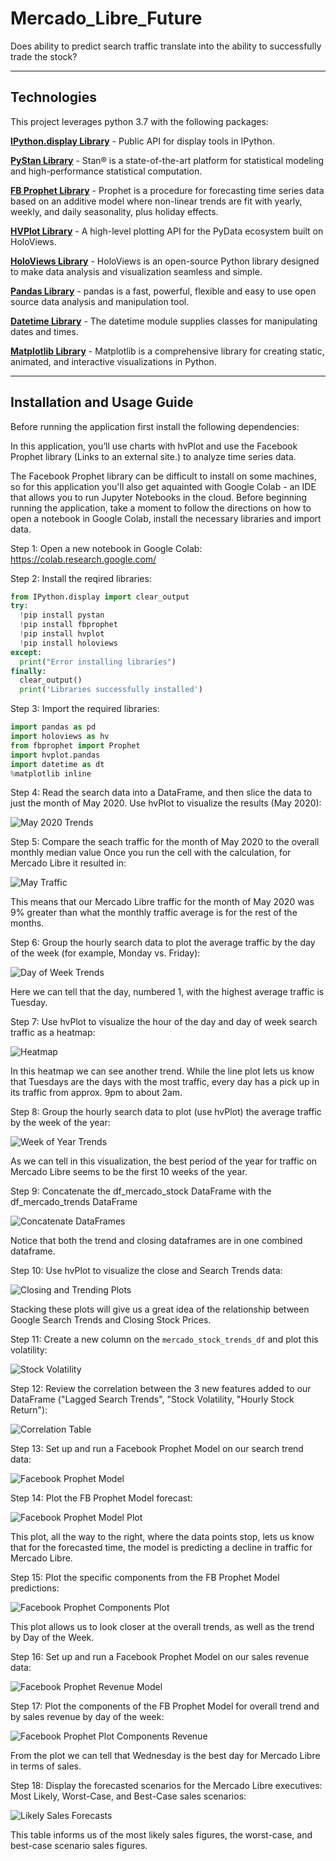 # Mercado_Libre_Future
Does ability to predict search traffic translate into the ability to successfully trade the stock?

---

## Technologies

This project leverages python 3.7 with the following packages:

**[IPython.display Library](https://ipython.readthedocs.io/en/stable/api/generated/IPython.display.html)** - Public API for display tools in IPython.<br>

**[PyStan Library](https://pystan.readthedocs.io/en/latest/)** - Stan® is a state-of-the-art platform for statistical modeling and high-performance statistical computation.<br>

**[FB Prophet Library](https://pypi.org/project/fbprophet/)** - Prophet is a procedure for forecasting time series data based on an additive model where non-linear trends are fit with yearly, weekly, and daily seasonality, plus holiday effects.<br>

**[HVPlot Library](https://hvplot.holoviz.org/)** - A high-level plotting API for the PyData ecosystem built on HoloViews.<br>

**[HoloViews Library](https://pypi.org/project/holoviews/)** - HoloViews is an open-source Python library designed to make data analysis and visualization seamless and simple.<br>

**[Pandas Library](https://pandas.pydata.org/)** - pandas is a fast, powerful, flexible and easy to use open source data analysis and manipulation tool.<br>

**[Datetime Library](https://docs.python.org/3/library/datetime.html)** - The datetime module supplies classes for manipulating dates and times.<br>

**[Matplotlib Library](https://matplotlib.org/)** - Matplotlib is a comprehensive library for creating static, animated, and interactive visualizations in Python.<br>

---

## Installation and Usage Guide

Before running the application first install the following dependencies:

In this application, you’ll use charts with hvPlot and use the Facebook Prophet library (Links to an external site.) to analyze time series data.

The Facebook Prophet library can be difficult to install on some machines, so for this application you'll also get aquainted with Google Colab - an IDE that allows you to run Jupyter Notebooks in the cloud. Before beginning running the application, take a moment to follow the directions on how to open a notebook in Google Colab, install the necessary libraries and import data.

Step 1: Open a new notebook in Google Colab: https://colab.research.google.com/<br>

Step 2: Install the reqired libraries:

```python
from IPython.display import clear_output
try:
  !pip install pystan
  !pip install fbprophet
  !pip install hvplot
  !pip install holoviews
except:
  print("Error installing libraries")
finally:
  clear_output()
  print('Libraries successfully installed')
```

Step 3: Import the required libraries:

```python
import pandas as pd
import holoviews as hv
from fbprophet import Prophet
import hvplot.pandas
import datetime as dt
%matplotlib inline
```

Step 4: Read the search data into a DataFrame, and then slice the data to just the month of May 2020. Use hvPlot to visualize the results (May 2020):

![May 2020 Trends](may_plot.png)

Step 5: Compare the seach traffic for the month of May 2020 to the overall monthly median value
Once you run the cell with the calculation, for Mercado Libre it resulted in:

![May Traffic](may_traffic.png)

This means that our Mercado Libre traffic for the month of May 2020 was 9% greater than what the monthly traffic average is for the rest of the months. 

Step 6: Group the hourly search data to plot the average traffic by the day of the week (for example, Monday vs. Friday):

![Day of Week Trends](dayofweek_plot.png)

Here we can tell that the day, numbered 1, with the highest average traffic is Tuesday. 

Step 7: Use hvPlot to visualize the hour of the day and day of week search traffic as a heatmap:

![Heatmap](heatmap.png)

In this heatmap we can see another trend. While the line plot lets us know that Tuesdays are the days with the most traffic, every day has a pick up in its traffic from approx. 9pm to about 2am.

Step 8: Group the hourly search data to plot (use hvPlot) the average traffic by the week of the year:

![Week of Year Trends](weekofyear_plot.png)

As we can tell in this visualization, the best period of the year for traffic on Mercado Libre seems to be the first 10 weeks of the year. 

Step 9: Concatenate the df_mercado_stock DataFrame with the df_mercado_trends DataFrame

![Concatenate DataFrames](concatenated.png)

Notice that both the trend and closing dataframes are in one combined dataframe. 

Step 10: Use hvPlot to visualize the close and Search Trends data:

![Closing and Trending Plots](close_trend_plot.png)

Stacking these plots will give us a great idea of the relationship between Google Search Trends and Closing Stock Prices. 

Step 11: Create a new column on the `mercado_stock_trends_df` and plot this volatility:

![Stock Volatility](volatility_plot.png)

Step 12: Review the correlation between the 3 new features added to our DataFrame ("Lagged Search Trends", "Stock Volatility, "Hourly Stock Return"):

![Correlation Table](corr_table.png)

Step 13: Set up and run a Facebook Prophet Model on our search trend data:

![Facebook Prophet Model](fb_prophet_df.png)

Step 14: Plot the FB Prophet Model forecast:

![Facebook Prophet Model Plot](fb_prophet_plot.png)

This plot, all the way to the right, where the data points stop, lets us know that for the forecasted time, the model is predicting a decline in traffic for Mercado Libre.

Step 15: Plot the specific components from the FB Prophet Model predictions:

![Facebook Prophet Components Plot](component_plot.png)

This plot allows us to look closer at the overall trends, as well as the trend by Day of the Week.

Step 16: Set up and run a Facebook Prophet Model on our sales revenue data:

![Facebook Prophet Revenue Model](fb_prophet_revenue.png)

Step 17: Plot the components of the FB Prophet Model for overall trend and by sales revenue by day of the week:

![Facebook Prophet Plot Components Revenue](revenue_components.png)

From the plot we can tell that Wednesday is the best day for Mercado Libre in terms of sales.

Step 18: Display the forecasted scenarios for the Mercado Libre executives: Most Likely, Worst-Case, and Best-Case sales scenarios:

![Likely Sales Forecasts](likely_scenario.png)

This table informs us of the most likely sales figures, the worst-case, and best-case scenario sales figures. 

